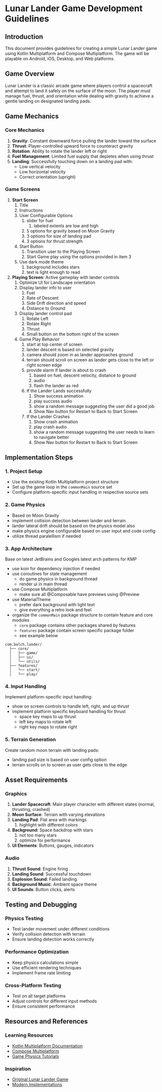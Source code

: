 # Lunar Lander Game Development Guidelines

## Introduction
This document provides guidelines for creating a simple Lunar Lander game using Kotlin Multiplatform and Compose Multiplatform. The game will be playable on Android, iOS, Desktop, and Web platforms.

## Game Overview
Lunar Lander is a classic arcade game where players control a spacecraft and attempt to land it safely on the surface of the moon. The player must manage fuel, thrust, and orientation while dealing with gravity to achieve a gentle landing on designated landing pads.

## Game Mechanics

### Core Mechanics
1. **Gravity**: Constant downward force pulling the lander toward the surface
2. **Thrust**: Player-controlled upward force to counteract gravity
3. **Rotation**: Ability to rotate the lander left or right
4. **Fuel Management**: Limited fuel supply that depletes when using thrust
5. **Landing**: Successfully touching down on a landing pad with:
    - Low vertical velocity
    - Low horizontal velocity
    - Correct orientation (upright)

### Game Screens
1. **Start Screen** 
   1. Title
   2. Instructions 
   3. User Configurable Options
      1. slider for fuel
         1. labeled extents are low and high
      2. 5 options for gravity based on Moon Gravity
      3. 3 options for size of landing pad
      4. 3 options for thrust strength
   4. Start Button
      1. Transition user to the Playing Screen 
      2. Start Game play using the options provided in item 3
   5. Use dark mode theme
      1. background includes stars
      2. text is light enough to read
2. **Playing Screen**: Active gameplay with lander controls
   1. Optimize UI for Landscape orientation
   2. Display lander info to user
      1. Fuel
      2. Rate of Descent 
      3. Side Drift direction and speed
      4. Distance to Ground
   3. Display lander control pad 
      1. Rotate Left
      2. Rotate Right
      3. Thrust
      4. Small button on the bottom right of the screen
   4. Game Play Behavior
      1. start at top center of screen
      2. lander descent is based on selected gravity
      3. camera should zoom in as lander approaches ground
      4. terrain should scroll on screen as lander gets close to the left or right screen edge
      5. provide alarm if lander is about to crash
         1. based on fuel, descent velocity, distance to ground
         2. audio
         3. flash the lander as red
      6. If the Lander Lands successfully
         1. Show success animation
         2. play success audio
         3. show a random message suggesting the user did a good job
         4. Show Nav button for Restart to Back to Start Screen
      7. If the Lander Crashes
         1. Show crash animation
         2. play crash audio
         3. show a random message suggesting the user needs to learn to navigate better
         4. Show Nav button for Restart to Back to Start Screen

## Implementation Steps

### 1. Project Setup
- Use the existing Kotlin Multiplatform project structure
- Set up the game loop in the `commonMain` source set
- Configure platform-specific input handling in respective source sets

### 2. Game Physics
- Based on Moon Gravity
- implement collision detection between lander and terrain
- lander lateral drift should be based on the physics model also
- make physics engine configurable based on user input and code config
- utilize thread paralellism if needed

### 3. App Architecture
Base on latest JetBrains and Googles latest arch patterns for KMP
- use koin for dependency injection if needed
- use coroutines for state management
  - do game physics in background thread
  - render ui in main thread
- use Compose Multiplatform
  - make sure all @Composable have previews using @Preview
- use MaterialTheme
  - prefer dark background with light text
  - give everything a retro look and feel
- organize the `commonMain` package structure to contain feature and core modules
  - `core` package contains other packages shared by features
  - `features` package contain screen specific package folder  
  - see example below
```
com.balch.lander/
  ├── core/
  │   ├── game/
  │   ├── ui/
  │   └── utils/
  ├── features/
  │   └── start/
  │   └── play/
 ```
### 4. Input Handling
Implement platform-specific input handling:
- show on screen controls to handle left, right, and up thrust
- implement platform specific keyboard handling for thrust
  - space key maps to up thrust
  - left key maps to rotate left
  - right key maps to rotate right

### 5. Terrain Generation
Create random moon terrain with landing pads:
- landing pad size is based on user config option
- terrain scrolls on to screen as user gets close to the edge

## Asset Requirements

### Graphics
1. **Lander Spacecraft**: Main player character with different states (normal, thrusting, crashed)
2. **Moon Surface**: Terrain with varying elevations
3. **Landing Pad**: Flat area with markings
   1. highlight with different colors 
4. **Background**: Space backdrop with stars
   1. not too many stars
   2. optimize for performance 
5. **UI Elements**: Buttons, gauges, indicators

### Audio
1. **Thrust Sound**: Engine firing
2. **Landing Sound**: Successful touchdown
3. **Explosion Sound**: Failed landing
4. **Background Music**: Ambient space theme
5. **UI Sounds**: Button clicks, alerts

## Testing and Debugging

### Physics Testing
- Test lander movement under different conditions
- Verify collision detection with terrain
- Ensure landing detection works correctly

### Performance Optimization
- Keep physics calculations simple
- Use efficient rendering techniques
- Implement frame rate limiting

### Cross-Platform Testing
- Test on all target platforms
- Adjust controls for different input methods
- Ensure consistent performance

## Resources and References

### Learning Resources
- [Kotlin Multiplatform Documentation](https://www.jetbrains.com/help/kotlin-multiplatform-dev/get-started.html)
- [Compose Multiplatform](https://github.com/JetBrains/compose-multiplatform/)
- [Game Physics Tutorials](https://www.toptal.com/game/video-game-physics-part-i-an-introduction-to-rigid-body-dynamics)

### Inspiration
- [Original Lunar Lander Game](https://en.wikipedia.org/wiki/Lunar_Lander_(video_game_genre))
- [Modern Implementations](https://github.com/topics/lunar-lander)
